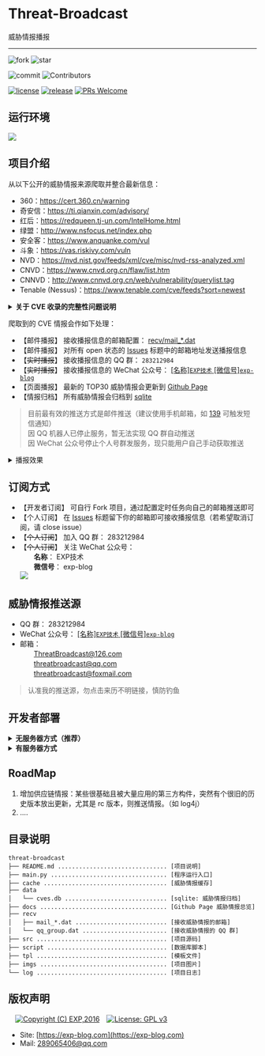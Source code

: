 # Threat-Broadcast
威胁情报播报

------

![fork](https://img.shields.io/github/forks/lyy289065406/threat-broadcast?style=social)
![star](https://img.shields.io/github/stars/lyy289065406/threat-broadcast?style=social)

![commit](https://img.shields.io/github/last-commit/lyy289065406/threat-broadcast)
![Contributors](https://img.shields.io/github/contributors-anon/lyy289065406/threat-broadcast) 

[![license](https://img.shields.io/badge/GPLv3-License-blue)](./LICENSE)
[![release](https://img.shields.io/badge/release-v3.0-blue)](https://github.com/lyy289065406/threat-broadcast/releases)
[![PRs Welcome](https://img.shields.io/badge/PRs-welcome-blue.svg)](https://github.com/lyy289065406/threat-broadcast/pulls) 


## 运行环境

![](https://img.shields.io/badge/Python-3.8%2B-brightgreen.svg) 


## 项目介绍

从以下公开的威胁情报来源爬取并整合最新信息：

- 360：https://cert.360.cn/warning
- 奇安信：https://ti.qianxin.com/advisory/
- 红后：https://redqueen.tj-un.com/IntelHome.html
- 绿盟：http://www.nsfocus.net/index.php
- 安全客：https://www.anquanke.com/vul
- 斗象：https://vas.riskivy.com/vuln
- NVD：https://nvd.nist.gov/feeds/xml/cve/misc/nvd-rss-analyzed.xml
- CNVD：https://www.cnvd.org.cn/flaw/list.htm
- CNNVD：http://www.cnnvd.org.cn/web/vulnerability/querylist.tag
- Tenable (Nessus)：https://www.tenable.com/cve/feeds?sort=newest

<details>
<summary><b>关于 CVE 收录的完整性问题说明</b></summary>
<br/>


本程序只收录国内外安全厂商已收录并分析的 CVE，并不收录所有 CVE，需要全量 CVE 的同学可自行去以下站点下载：

- CVEs 官网： https://cve.mitre.org/
- GitHub（CVEs 实时同步）： https://github.com/CVEProject/cvelist
- CIRCL（CVEs 实时同步）： https://cve.circl.lu/ 或 https://cve.circl.lu/api/browse
- 每日 CVE： https://cassandra.cerias.purdue.edu/CVE_changes/today.html

</details>

爬取到的 CVE 情报会作如下处理：

- 【邮件播报】 接收播报信息的邮箱配置： [recv/mail_*.dat](recv/mail.dat)
- 【邮件播报】 对所有 open 状态的 <a href="https://github.com/lyy289065406/threat-broadcast/issues/new?title=Your+Email&amp;body=Just+push+%27Submit+new+issue%27.+You+don%27t+need+to+do+anything+else.">Issues</a> 标题中的邮箱地址发送播报信息
- 【~~实时播报~~】 接收播报信息的 QQ 群： `283212984`
- 【~~实时播报~~】 接收播报信息的 WeChat 公众号： [\[名称\]`EXP技术` \[微信号\]`exp-blog`](imgs/wechat.png)
- 【页面播报】 最新的 TOP30 威胁情报会更新到 [Github Page](https://lyy289065406.github.io/threat-broadcast/)
- 【情报归档】 所有威胁情报会归档到 [sqlite](data/cves.db)


> 目前最有效的推送方式是邮件推送（建议使用手机邮箱，如 [139](https://appmail.mail.10086.cn) 可触发短信通知）
<br/> 因 QQ 机器人已停止服务，暂无法实现 QQ 群自动推送
<br/> 因 WeChat 公众号停止个人号群发服务，现只能用户自己手动获取推送

<details>
<summary>播报效果</summary>
<br/>

![](https://github.com/lyy289065406/threat-broadcast/blob/master/imgs/email.png)

</details>


## 订阅方式

- 【开发者订阅】 可自行 Fork 项目，通过配置定时任务向自己的邮箱推送即可
- 【个人订阅】 在 <a href="https://github.com/lyy289065406/threat-broadcast/issues/new?title=Your+Email&amp;body=Just+push+%27Submit+new+issue%27.+You+don%27t+need+to+do+anything+else.">Issues</a> 标题留下你的邮箱即可接收播报信息（若希望取消订阅，请 close issue）
- 【~~个人订阅~~】 加入 QQ 群： 283212984
- 【~~个人订阅~~】 关注 WeChat 公众号：
<br/>　　**名称**： EXP技术
<br/>　　**微信号**： exp-blog
<br/>![](https://github.com/lyy289065406/threat-broadcast/blob/master/imgs/wechat.png)


## 威胁情报推送源

- QQ 群： 283212984
- WeChat 公众号： [\[名称\]`EXP技术` \[微信号\]`exp-blog`](imgs/wechat.png)
- 邮箱： 
<br/>　　ThreatBroadcast@126.com
<br/>　　threatbroadcast@qq.com
<br/>　　threatbroadcast@foxmail.com


> 认准我的推送源，勿点击来历不明链接，慎防钓鱼



## 开发者部署

<details>
<summary><b>无服务器方式（推荐）</b></summary>
<br/>

本项目已配置 [Github Actions](https://docs.github.com/cn/actions/configuring-and-managing-workflows/configuring-a-workflow)，因此你只需轻松几步即可实现部署：

- [Fork 本项目](https://github.com/lyy289065406/threat-broadcast) 到你的代码仓库
- 通过 Settings --> Secrets 配置用于 **发送** 威胁情报邮件的 3 个环境变量：
    - `MAIL_SMTP`： SMTP 服务器（国内推荐 QQ），如 `smtp.qq.com`
    - `MAIL_USER`： 邮箱账号，如 `threatbroadcast@qq.com`
    - `MAIL_PASS`： 邮箱密码
    - `GRAPAQL_TOKEN`： 用于调用 Github GraphQL 接口加载收件人，可于个人 `Settings` 生成
- 启用 Settings --> Actions 功能

> 尔后程序便会每小时执行一次，并自动生成 [Github Page](https://lyy289065406.github.io/threat-broadcast/) 播报页面（若要调整执行频率，可修改 [`autorun.yml`](.github/workflows/autorun.yml) 的 `schedule` 触发时点）

![](imgs/secrets.png)


</details>


<details>
<summary><b>有服务器方式</b></summary>
<br/>

### 安装

- 任意找一台 Linux 服务器（阿里云、腾讯云等）
- 安装 python 3.8
- 安装 python 依赖： `python -m pip install -r requirements.txt`
- 把仓库 checkout 到服务器本地： `git clone https://github.com/lyy289065406/threat-broadcast`
- 安装 python 依赖： `python -m pip install -r requirements.txt`

> 国内的云主机（阿里云/腾讯云等）为了避免滥发邮件默认关闭了对 SMTP 25 端口的出口流量，直接导致邮件无法发送。 解封需要到控制台申请，例如 《[阿里云 25 端口解封](https://help.aliyun.com/knowledge_detail/56130.html?spm=a2c4e.11153940.0.0.50664791wrBD3D&source=5176.11533457&userCode=r3yteowb&type=copy)》、 《[腾讯云 25 端口解封](https://cloud.tencent.com/document/product/213/40436)》


### 配置定时任务

- 修改 crontab 配置文件，设置定时任务： `vim /etc/crontab`
- 设置定时任务命令（每小时）： `0 * * * * root python ${workspace}/threat-broadcast/main.py [-any_args]`
- 注意脚本位置需使用绝对路径，根据实际 checkout 的位置修改即可
- 保存 crontab 配置文件后会自动生效，查看日志： `tail -10f /var/log/cron`

> 程序运行参数可通过 [`main.py -h`](main.py) 查看帮助文档


### 自动生成 Github Page 播报页面

- 安装 git 命令行客户端
- 打开项目目录： `cd ${workspace}/threat-broadcast`
- 设置使用 SSH 与 Github 连接（避免提交内容时要输入账密），详见 [这里](https://help.github.com/en/articles/connecting-to-github-with-ssh)
- 若设置 SSH 后还要输入密码才能提交，则还需要把仓库的 https 协议改成 ssh，详见 [这里](https://help.github.com/en/articles/changing-a-remotes-url#switching-remote-urls-from-https-to-ssh)
- 在 [`main.py`](main.py) 添加运行参数 `-ac` 可自动提交变更到仓库


> 只要爬取到新的威胁情报则会刷新 [`docs/index.html`](docs/index.html)，将其提交到仓库会自动更新 [Github Page](https://lyy289065406.github.io/threat-broadcast/)

</details>


## RoadMap

1. 增加供应链情报：某些很基础且被大量应用的第三方构件，突然有个很旧的历史版本放出更新，尤其是 rc 版本，则推送情报。（如 log4j）
2. ....



## 目录说明

```
threat-broadcast
├── README.md ............................... [项目说明]
├── main.py ................................. [程序运行入口]
├── cache ................................... [威胁情报缓存]
├── data
│   └── cves.db ............................. [sqlite: 威胁情报归档]
├── docs .................................... [Github Page 威胁情报总览]
├── recv
│   ├── mail_*.dat .......................... [接收威胁情报的邮箱]
│   └── qq_group.dat ........................ [接收威胁情报的 QQ 群]
├── src ..................................... [项目源码]
├── script .................................. [数据库脚本]
├── tpl ..................................... [模板文件]
├── imgs .................................... [项目图片]
└── log ..................................... [项目日志]
```


## 版权声明

　[![Copyright (C) EXP,2016](https://img.shields.io/badge/Copyright%20(C)-EXP%202016-blue.svg)](http://exp-blog.com)　[![License: GPL v3](https://img.shields.io/badge/License-GPL%20v3-blue.svg)](https://www.gnu.org/licenses/gpl-3.0)

- Site: [https://exp-blog.com](https://exp-blog.com) 
- Mail: <a href="mailto:289065406@qq.com?subject=[EXP's Github]%20Your%20Question%20（请写下您的疑问）&amp;body=What%20can%20I%20help%20you?%20（需要我提供什么帮助吗？）">289065406@qq.com</a>

